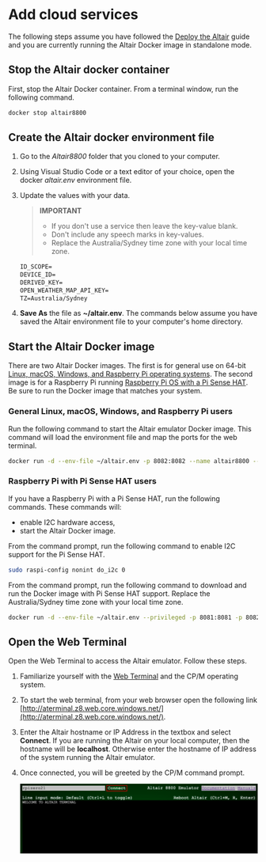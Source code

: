 # Add cloud services

The following steps assume you have followed the [Deploy the Altair](../50-Deploy-Altair.md) guide and you are currently running the Altair Docker image in standalone mode.

## Stop the Altair docker container

First, stop the Altair Docker container. From a terminal window, run the following command.

```bash
docker stop altair8800
```

## Create the Altair docker environment file

1. Go to the *Altair8800* folder that you cloned to your computer.
1. Using Visual Studio Code or a text editor of your choice, open the docker *altair.env* environment file.
1. Update the values with your data.

    > **IMPORTANT**
    >
    > - If you don't use a service then leave the key-value blank.
    > - Don't include any speech marks in key-values.
    > - Replace the Australia/Sydney time zone with your local time zone.

    ```env
    ID_SCOPE=
    DEVICE_ID=
    DERIVED_KEY=
    OPEN_WEATHER_MAP_API_KEY=
    TZ=Australia/Sydney
    ```

1. **Save As** the file as **~/altair.env**. The commands below assume you have saved the Altair environment file to your computer's home directory.

## Start the Altair Docker image

There are two Altair Docker images. The first is for general use on 64-bit [Linux, macOS, Windows, and Raspberry Pi operating systems](#general-linux-macos-windows-and-raspberry-pi-users). The second image is for a Raspberry Pi running [Raspberry Pi OS with a Pi Sense HAT](#raspberry-pi-with-pi-sense-hat-users). Be sure to run the Docker image that matches your system.

### General Linux, macOS, Windows, and Raspberry Pi users

Run the following command to start the Altair emulator Docker image. This command will load the environment file and map the ports for the web terminal.

```bash
docker run -d --env-file ~/altair.env -p 8082:8082 --name altair8800 --rm glovebox/altair8800:latest
```

### Raspberry Pi with Pi Sense HAT users

If you have a Raspberry Pi with a Pi Sense HAT, run the following commands.  These commands will:

- enable I2C hardware access,
- start the Altair Docker image.

From the command prompt, run the following command to enable I2C support for the Pi Sense HAT.

```bash
sudo raspi-config nonint do_i2c 0
```

From the command prompt, run the following command to download and run the Docker image with Pi Sense HAT support. Replace the Australia/Sydney time zone with your local time zone.

```bash
docker run -d --env-file ~/altair.env --privileged -p 8081:8081 -p 8082:8082 --name altair8800 --rm glovebox/altair8800-pisense:latest
```

## Open the Web Terminal

Open the Web Terminal to access the Altair emulator. Follow these steps.

1. Familiarize yourself with the [Web Terminal](../20-Web-Terminal.md) and the CP/M operating system.
1. To start the web terminal, from your web browser open the following link [http://aterminal.z8.web.core.windows.net/](http://aterminal.z8.web.core.windows.net/).
1. Enter the Altair hostname or IP Address in the textbox and select **Connect**. If you are running the Altair on your local computer, then the hostname will be **localhost**. Otherwise enter the hostname of IP address of the system running the Altair emulator.
1. Once connected, you will be greeted by the CP/M command prompt.

    ![The image shows the web terminal](img/web_terminal.png)
